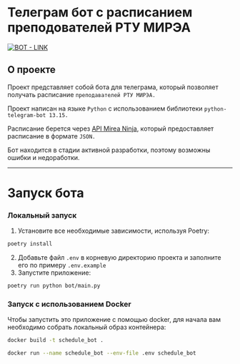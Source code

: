 # Телеграм бот с расписанием преподователей РТУ МИРЭА
 [![BOT - LINK](https://img.shields.io/static/v1?label=BOT&message=LINK&color=229ed9&style=for-the-badge)](https://t.me/teacherschedulertu_bot)

## О проекте
Проект представляет собой бота для телеграма, который позволяет получать расписание `преподавателей РТУ МИРЭА.`

Проект написан на языке `Python` с использованием библиотеки `python-telegram-bot 13.15.`

Расписание берется через [API Mirea Ninja](https://github.com/mirea-ninja/rtu-mirea-timetable), который предоставляет расписание в формате `JSON.`

Бот находится в стадии активной разработки, поэтому возможны ошибки и недоработки.
***

# Запуск бота

### Локальный запуск

1. Установите все необходимые зависимости, используя Poetry:
```bash
poetry install
```
2. Добавьте файл `.env` в корневую директорию проекта и заполните его по примеру `.env.example`
3. Запустите приложение:
```bash
poetry run python bot/main.py
```

### Запуск с использованием Docker

Чтобы запустить это приложение с помощью docker, для начала вам необходимо собрать локальный образ контейнера:

```bash
docker build -t schedule_bot .
``` 

```bash
docker run --name schedule_bot --env-file .env schedule_bot
```
